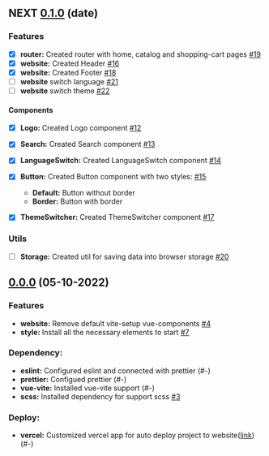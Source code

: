 ## NEXT [0.1.0]() (date)

### Features

- [x] **router:** Created router with home, catalog and shopping-cart pages [#19](https://github.com/ltlaitoff/PetSupplies_frontend/issues/19)
- [x] **website:** Created Header [#16](https://github.com/ltlaitoff/PetSupplies_frontend/issues/16)
- [x] **website:** Created Footer [#18](https://github.com/ltlaitoff/PetSupplies_frontend/issues/18)
- [ ] **website** switch language [#21](https://github.com/ltlaitoff/PetSupplies_frontend/issues/21)
- [ ] **website** switch theme [#22](https://github.com/ltlaitoff/PetSupplies_frontend/issues/22)

#### Components

- [x] **Logo:** Created Logo component [#12](https://github.com/ltlaitoff/PetSupplies_frontend/issues/12)

- [x] **Search:** Created Search component [#13](https://github.com/ltlaitoff/PetSupplies_frontend/issues/13)
- [x] **LanguageSwitch:** Created LanguageSwitch component [#14](https://github.com/ltlaitoff/PetSupplies_frontend/issues/14)
- [x] **Button:** Created Button component with two styles: [#15](https://github.com/ltlaitoff/PetSupplies_frontend/issues/15)

  - **Default:** Button without border
  - **Border:** Button with border

- [x] **ThemeSwitcher:** Created ThemeSwitcher component [#17](https://github.com/ltlaitoff/PetSupplies_frontend/issues/17)

### Utils

- [ ] **Storage:** Created util for saving data into browser storage [#20](https://github.com/ltlaitoff/PetSupplies_frontend/issues/20)

## [0.0.0](https://github.com/ltlaitoff/PetSupplies_frontend/compare/fa1f4888e44d87838be3be4f0b7f21448ccbcb59...v0.0.0) (05-10-2022)

### Features

- **website:** Remove default vite-setup vue-components [#4](https://github.com/ltlaitoff/PetSupplies_frontend/issues/4)
- **style:** Install all the necessary elements to start [#7](https://github.com/ltlaitoff/PetSupplies_frontend/issues/7)

### Dependency:

- **eslint:** Configured eslint and connected with prettier (#-)
- **prettier:** Configued prettier (#-)
- **vue-vite:** Installed vue-vite support (#-)
- **scss:** Installed dependency for support scss [#3](https://github.com/ltlaitoff/PetSupplies_frontend/issues/3)

### Deploy:

- **vercel:** Customized vercel app for auto deploy project to website([link](https://pet-supplies.vercel.app/)) (#-)
